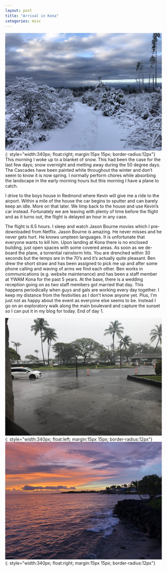 ```yaml
---
layout: post
title: "Arrival in Kona"
categories: misc
---
```


![7am in the morning in Monroe](/assets/images/IMG_1192.jpg){: style="width:340px; float:right; margin:15px 15px; border-radius:12px"}
This morning I woke up to a blanket of snow.  This had been the case for the last few days; snow overnight and melting away during the 50 degree days.  The Cascades have been painted white throughout the winter and don’t seem to know it is now spring.  I normally perform chores while absorbing the landscape in the early morning hours but this morning I have a plane to catch.

I drive to the boys house in Redmond where Kevin will give me a ride to the airport.  Within a mile of the house the car begins to sputter and can barely keep an idle.  More on that later.  We limp back to the house and use Kevin’s car instead.  Fortunately we are leaving with plenty of time before the flight and as it turns out, the flight is delayed an hour in any case.

The flight is 6.5 hours.  I sleep and watch Jason Bourne movies which I pre-downloaded from Netflix.  Jason Bourne is amazing.  He never misses and he never gets hurt.  He knows umpteen languages.  It is unfortunate that everyone wants to kill him.  Upon landing at Kona there is no enclosed building, just open spaces with some covered areas.  As soon as we de-board the plane, a torrential rainstorm hits.  You are drenched within 30 seconds but the temps are in the 70’s and it’s actually quite pleasant.  Ben drew the short straw and has been assigned to pick me up and after some phone calling and waving of arms we find each other.  Ben works in communications (e.g. website maintenance) and has been a staff member at YWAM Kona for the past 5 years.  At the base, there is a wedding reception going on as two staff members got married that day.  This happens periodically when guys and gals are working every day together. I keep my distance from the festivities as I don't know anyone yet.  Plus, I'm just not as happy about the event as everyone else seems to be.  Instead I go on an exploratory walk along the main boulevard and capture the sunset so I can put it in my blog for today.  End of day 1.

![7am in the morning in Monroe](/assets/images/IMG_1194.jpg){: style="width:340px; float:left; margin:15px 15px; border-radius:12px"}
![7pm in the evening in Kona](/assets/images/IMG_1196.jpg){: style="width:340px; float:right; margin:15px 15px; border-radius:12px"}
